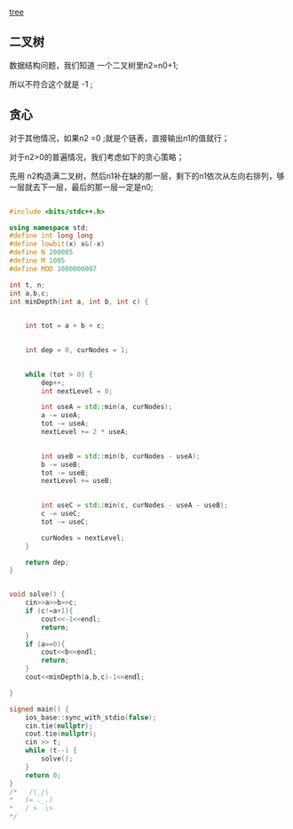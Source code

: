 [tree](https://codeforces.com/contest/1950/problem/F)

## 二叉树

数据结构问题，我们知道 一个二叉树里n2=n0+1;

所以不符合这个就是 -1 ;

## 贪心

对于其他情况，如果n2 =0 ;就是个链表，直接输出n1的值就行；

对于n2>0的普遍情况，我们考虑如下的贪心策略；

先用 n2构造满二叉树，然后n1补在缺的那一层，剩下的n1依次从左向右排列，够一层就去下一层，最后的那一层一定是n0;

```cpp

#include <bits/stdc++.h>

using namespace std;
#define int long long
#define lowbit(x) x&(-x)
#define N 200005
#define M 1005
#define MOD 1000000007

int t, n;
int a,b,c;
int minDepth(int a, int b, int c) {
   

    int tot = a + b + c;

  
    int dep = 0, curNodes = 1;

   
    while (tot > 0) {
        dep++;
        int nextLevel = 0;

        int useA = std::min(a, curNodes);
        a -= useA;
        tot -= useA;
        nextLevel += 2 * useA;

      
        int useB = std::min(b, curNodes - useA);
        b -= useB;
        tot -= useB;
        nextLevel += useB;

       
        int useC = std::min(c, curNodes - useA - useB);
        c -= useC;
        tot -= useC;

        curNodes = nextLevel;
    }

    return dep;
}


void solve() {
    cin>>a>>b>>c;
    if (c!=a+1){
        cout<<-1<<endl;
        return;
    }
    if (a==0){
        cout<<b<<endl;
        return;
    }
    cout<<minDepth(a,b,c)-1<<endl;

}

signed main() {
    ios_base::sync_with_stdio(false);
    cin.tie(nullptr);
    cout.tie(nullptr);
    cin >> t;
    while (t--) {
        solve();
    }
    return 0;
}
/*   /\_/\
*   (= ._.)
*   / >  \>
*/
```
